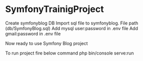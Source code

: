 # SymfonyTrainigProject

Create symfonyblog DB 
Import sql file to symfonyblog. File path (db/SymfonyBlog.sql)
Add mysql user:password in .env file
Add gmail:password in .env file

Now ready to use Symfony Blog project


To run project fire below command
php bin/console serve:run

